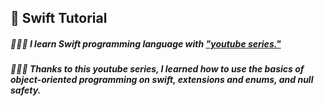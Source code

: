 ## 🔎 Swift Tutorial

##### 🧑🏻‍💻 I learn Swift programming language with ["youtube series."](https://www.youtube.com/watch?v=VJ6X7ZWoPKA&list=PL1k5oWAuBhgUxFd32XbsYWL-ccQcTXebR)

##### 🧑🏻‍💻 Thanks to this youtube series, I learned how to use the basics of object-oriented programming on swift, extensions and enums, and null safety.
